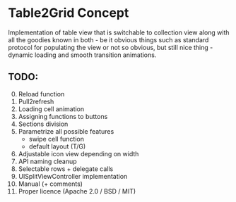 # Table2Grid Concept

Implementation of table view that is switchable to collection view along with all the goodies known in both - be it obvious things such as standard protocol for populating the view or not so obvious, but still nice thing - dynamic loading and smooth transition animations.

## TODO:

0. Reload function
1. Pull2refresh
2. Loading cell animation
3. Assigning functions to buttons
4. Sections division
5. Parametrize all possible features
    - swipe cell function
    - default layout (T/G)
6. Adjustable icon view depending on width
7. API naming cleanup
8. Selectable rows + delegate calls
9. UISplitViewController implementation
10. Manual (+ comments)
11. Proper licence (Apache 2.0 / BSD / MIT)